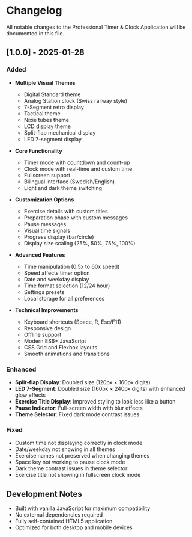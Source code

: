 # Changelog

All notable changes to the Professional Timer & Clock Application will be documented in this file.

## [1.0.0] - 2025-01-28

### Added
- **Multiple Visual Themes**
  - Digital Standard theme
  - Analog Station clock (Swiss railway style)
  - 7-Segment retro display
  - Tactical theme
  - Nixie tubes theme
  - LCD display theme
  - Split-flap mechanical display
  - LED 7-segment display

- **Core Functionality**
  - Timer mode with countdown and count-up
  - Clock mode with real-time and custom time
  - Fullscreen support
  - Bilingual interface (Swedish/English)
  - Light and dark theme switching

- **Customization Options**
  - Exercise details with custom titles
  - Preparation phase with custom messages
  - Pause messages
  - Visual time signals
  - Progress display (bar/circle)
  - Display size scaling (25%, 50%, 75%, 100%)

- **Advanced Features**
  - Time manipulation (0.5x to 60x speed)
  - Speed affects timer option
  - Date and weekday display
  - Time format selection (12/24 hour)
  - Settings presets
  - Local storage for all preferences

- **Technical Improvements**
  - Keyboard shortcuts (Space, R, Esc/F11)
  - Responsive design
  - Offline support
  - Modern ES6+ JavaScript
  - CSS Grid and Flexbox layouts
  - Smooth animations and transitions

### Enhanced
- **Split-flap Display**: Doubled size (120px × 160px digits)
- **LED 7-Segment**: Doubled size (160px × 240px digits) with enhanced glow effects
- **Exercise Title Display**: Improved styling to look less like a button
- **Pause Indicator**: Full-screen width with blur effects
- **Theme Selector**: Fixed dark mode contrast issues

### Fixed
- Custom time not displaying correctly in clock mode
- Date/weekday not showing in all themes
- Exercise names not preserved when changing themes
- Space key not working to pause clock mode
- Dark theme contrast issues in theme selector
- Exercise title not showing in fullscreen clock mode

## Development Notes

- Built with vanilla JavaScript for maximum compatibility
- No external dependencies required
- Fully self-contained HTML5 application
- Optimized for both desktop and mobile devices